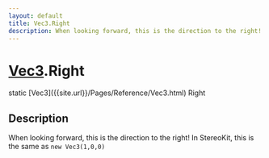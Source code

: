 ```yaml
---
layout: default
title: Vec3.Right
description: When looking forward, this is the direction to the right! In StereoKit, this is the same as new Vec3(1,0,0)
---
```

# [Vec3]({{site.url}}/Pages/Reference/Vec3.html).Right

<div class='signature' markdown='1'>
static [Vec3]({{site.url}}/Pages/Reference/Vec3.html) Right
</div>

## Description
When looking forward, this is the direction to the
right! In StereoKit, this is the same as `new Vec3(1,0,0)`


